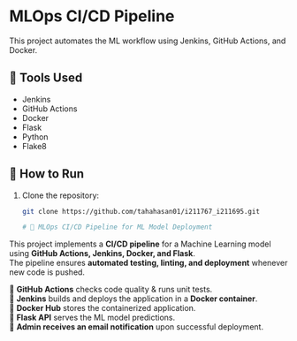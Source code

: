 # MLOps CI/CD Pipeline

This project automates the ML workflow using Jenkins, GitHub Actions, and Docker.

## 🔧 Tools Used
- Jenkins
- GitHub Actions
- Docker
- Flask
- Python
- Flake8

## 🚀 How to Run
1. Clone the repository:
   ```sh
   git clone https://github.com/tahahasan01/i211767_i211695.git

   # 🚀 MLOps CI/CD Pipeline for ML Model Deployment

This project implements a **CI/CD pipeline** for a Machine Learning model using **GitHub Actions, Jenkins, Docker, and Flask**.  
The pipeline ensures **automated testing, linting, and deployment** whenever new code is pushed.  

🔹 **GitHub Actions** checks code quality & runs unit tests.  
🔹 **Jenkins** builds and deploys the application in a **Docker container**.  
🔹 **Docker Hub** stores the containerized application.  
🔹 **Flask API** serves the ML model predictions.  
🔹 **Admin receives an email notification** upon successful deployment.  

